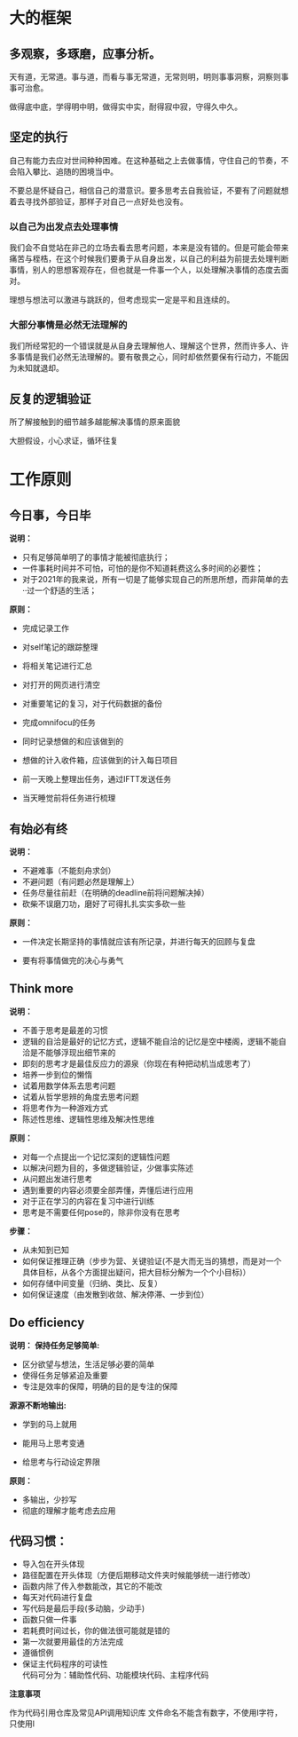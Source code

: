 # 大的框架

## 多观察，多琢磨，应事分析。

天有道，无常道。事与道，而看与事无常道，无常则明，明则事事洞察，洞察则事事可治愈。

做得底中底，学得明中明，做得实中实，耐得寂中寂，守得久中久。

## 坚定的执行
自己有能力去应对世间种种困难。在这种基础之上去做事情，守住自己的节奏，不会陷入攀比、追随的困境当中。

不要总是怀疑自己，相信自己的潜意识。要多思考去自我验证，不要有了问题就想着去寻找外部验证，那样子对自己一点好处也没有。

### 以自己为出发点去处理事情

我们会不自觉站在非己的立场去看去思考问题，本来是没有错的。但是可能会带来痛苦与桎梏，在这个时候我们要勇于从自身出发，以自己的利益为前提去处理判断事情，别人的思想客观存在，但也就是一件事一个人，以处理解决事情的态度去面对。

理想与想法可以激进与跳跃的，但考虑现实一定是平和且连续的。

### 大部分事情是必然无法理解的

我们所经常犯的一个错误就是从自身去理解他人、理解这个世界，然而许多人、许多事情是我们必然无法理解的。要有敬畏之心，同时却依然要保有行动力，不能因为未知就退却。

## 反复的逻辑验证

所了解接触到的细节越多越能解决事情的原来面貌

大胆假设，小心求证，循环往复



# 工作原则

## 今日事，今日毕

**说明：** 

- 只有足够简单明了的事情才能被彻底执行；
- 一件事耗时间并不可怕，可怕的是你不知道耗费这么多时间的必要性；
- 对于2021年的我来说，所有一切是了能够实现自己的所思所想，而非简单的去··过一个舒适的生活；

**原则：** 
- 完成记录工作
 - 对self笔记的跟踪整理
 - 将相关笔记进行汇总
 - 对打开的网页进行清空
 - 对重要笔记的复习，对于代码数据的备份
 
- 完成omnifocu的任务
 - 同时记录想做的和应该做到的
 - 想做的计入收件箱，应该做到的计入每日项目
 - 前一天晚上整理出任务，通过IFTT发送任务
 - 当天睡觉前将任务进行梳理
 



## 有始必有终

**说明：** 
- 不避难事（不能刻舟求剑）
- 不避问题（有问题必然是理解上）
- 任务尽量往前赶（在明确的deadline前将问题解决掉）
- 砍柴不误磨刀功，磨好了可得扎扎实实多砍一些

**原则：** 
- 一件决定长期坚持的事情就应该有所记录，并进行每天的回顾与复盘

- 要有将事情做完的决心与勇气


## Think more
**说明：**
- 不善于思考是最差的习惯
- 逻辑的自洽是最好的记忆方式，逻辑不能自洽的记忆是空中楼阁，逻辑不能自洽是不能够浮现出细节来的
- 即刻的思考才是最佳反应力的源泉（你现在有种把动机当成思考了）
- 培养一步到位的懒惰
- 试着用数学体系去思考问题
- 试着从哲学思辨的角度去思考问题
- 将思考作为一种游戏方式
- 陈述性思维、逻辑性思维及解决性思维


**原则：**
- 对每一个点提出一个记忆深刻的逻辑性问题
- 以解决问题为目的，多做逻辑验证，少做事实陈述
- 从问题出发进行思考
- 遇到重要的内容必须要全部弄懂，弄懂后进行应用
- 对于正在学习的内容在复习中进行训练 
- 思考是不需要任何pose的，除非你没有在思考

**步骤：**
- 从未知到已知
- 如何保证推理正确（步步为营、关键验证(不是大而无当的猜想，而是对一个具体目标，从各个方面提出疑问，把大目标分解为一个个小目标)）
- 如何存储中间变量（归纳、类比、反复）
- 如何保证速度（由发散到收敛、解决停滞、一步到位）

## Do efficiency

**说明：**
**保持任务足够简单:**
- 区分欲望与想法，生活足够必要的简单
- 使得任务足够紧迫及重要
- 专注是效率的保障，明确的目的是专注的保障

**源源不断地输出:**
- 学到的马上就用
- 能用马上思考变通
 
- 给思考与行动设定界限

**原则：**

- 多输出，少抄写
- 彻底的理解才能考虑去应用


## 代码习惯：
- 导入包在开头体现
- 路径配置在开头体现（方便后期移动文件夹时候能够统一进行修改）
- 函数内除了传入参数能改，其它的不能改
- 每天对代码进行复盘
- 写代码是最后手段(多动脑，少动手)
- 函数只做一件事
- 若耗费时间过长，你的做法很可能就是错的
- 第一次就要用最佳的方法完成
- 遵循惯例
- 保证主代码程序的可读性 \
    代码可分为：辅助性代码、功能模块代码、主程序代码

**注意事项**

作为代码引用仓库及常见API调用知识库
文件命名不能含有数字，不使用I字符，只使用l
